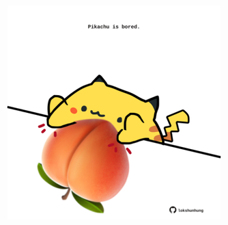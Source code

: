 <!-- built at 12/03/2022, 13:03:58 UTC -->
<p align="center">
  <img width="500" height="500" src="./ReadmeImage.svg">
</p>
